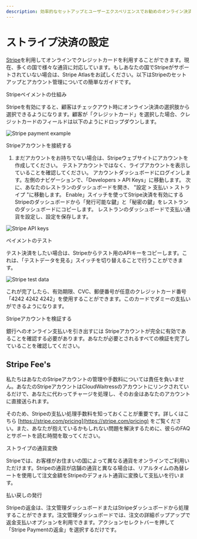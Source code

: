 ```yaml
---
description: 効率的なセットアップとユーザーエクスペリエンスでお勧めのオンライン決済プロバイダー、Stripeのセットアップ方法をご紹介します。
---
```


# ストライプ決済の設定

[Stripe](www.stripe.com)を利用してオンラインでクレジットカードを利用することができます。現在、多くの国で様々な通貨に対応しています。もしあなたの国でStripeがサポートされていない場合は、Stripe Atlasをお試しください。以下はStripeのセットアップとアカウント管理についての簡単なガイドです。

Stripeペイメントの仕組み

Stripeを有効にすると、顧客はチェックアウト時にオンライン決済の選択肢から選択できるようになります。顧客が「クレジットカード」を選択した場合、クレジットカードのフィールドは以下のようにドロップダウンします。

![Stripe payment example](https://storage.crisp.chat/users/helpdesk/website/e903fdb8557a9800/image_16wk7ks.png)

Stripeアカウントを接続する

1. まだアカウントをお持ちでない場合は、Stripeウェブサイトにアカウントを作成してください。 テストアカウントではなく、ライブアカウントを表示していることを確認してください。 アカウントダッシュボードにログインします。左側のナビゲーションで、「Developers &gt; API Keys」に移動します。 次に、あなたのレストランのダッシュボードを開き、 "設定 &gt; 支払い &gt; ストライプ "に移動します。 Enable」スイッチを使ってStripe決済を有効にする Stripeのダッシュボードから「発行可能な鍵」と「秘密の鍵」をレストランのダッシュボードにコピーします。 レストランのダッシュボードで支払い通貨を設定し、設定を保存します。

![Stripe API keys](https://storage.crisp.chat/users/helpdesk/website/e903fdb8557a9800/image_4cpfy8.png)

ペイメントのテスト

テスト決済をしたい場合は、Stripeからテスト用のAPIキーをコピーします。これは、「テストデータを見る」スイッチを切り替えることで行うことができます。

![Stripe test data](https://storage.crisp.chat/users/helpdesk/website/e903fdb8557a9800/image_1bjx53a.png)

これが完了したら、有効期限、CVC、郵便番号が任意のクレジットカード番号「4242 4242 4242」を使用することができます。このカードでダミーの支払いができるようになります。

Stripeアカウントを検証する

銀行へのオンライン支払いを引き出すには Stripeアカウントが完全に有効であることを確認する必要があります。あなたが必要とされるすべての検証を完了していることを確認してください。

## Stripe Fee's

私たちはあなたのStripeアカウントの管理や手数料については責任を負いません。あなたのStripeアカウントはCloudWaitressのアカウントにリンクされているだけで、あなたに代わってチャージを処理し、そのお金はあなたのアカウントに直接送られます。

そのため、Stripeの支払い処理手数料を知っておくことが重要です。詳しくはこちら [https://stripe.com/pricing](https://stripe.com/pricing) をご覧ください。また、あなたが抱えているかもしれない問題を解決するために、彼らのFAQとサポートを読む時間を取ってください。

ストライプの通貨変換

Stripeでは、お客様がお住まいの国によって異なる通貨をオンラインでご利用いただけます。Stripeの通貨が店舗の通貨と異なる場合は、リアルタイムの為替レートを使用して注文金額をStripeのデフォルト通貨に変換して支払いを行います。

払い戻しの発行

Stripeの返金は、注文管理ダッシュボードまたはStripeダッシュボードから処理することができます。注文管理ダッシュボードでは、注文の詳細ポップアップで返金支払いオプションを利用できます。アクションセレクトバーを押して「Stripe Paymentの返金」を選択するだけです。

